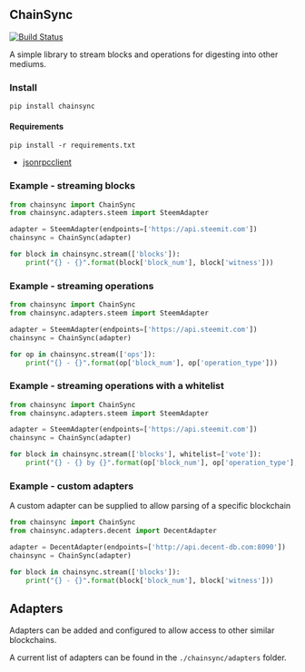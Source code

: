 ## ChainSync

[![Build Status](https://travis-ci.org/aaroncox/chainsync.svg?branch=master)](https://travis-ci.org/aaroncox/chainsync)

A simple library to stream blocks and operations for digesting into other mediums.

### Install

`pip install chainsync`


#### Requirements

`pip install -r requirements.txt`

- [jsonrpcclient](https://github.com/bcb/jsonrpcclient)

### Example - streaming blocks

``` python
from chainsync import ChainSync
from chainsync.adapters.steem import SteemAdapter

adapter = SteemAdapter(endpoints=['https://api.steemit.com'])
chainsync = ChainSync(adapter)

for block in chainsync.stream(['blocks']):
    print("{} - {}".format(block['block_num'], block['witness']))
```

### Example - streaming operations

``` python
from chainsync import ChainSync
from chainsync.adapters.steem import SteemAdapter

adapter = SteemAdapter(endpoints=['https://api.steemit.com'])
chainsync = ChainSync(adapter)

for op in chainsync.stream(['ops']):
    print("{} - {}".format(op['block_num'], op['operation_type']))
```

### Example - streaming operations with a whitelist

``` python
from chainsync import ChainSync
from chainsync.adapters.steem import SteemAdapter

adapter = SteemAdapter(endpoints=['https://api.steemit.com'])
chainsync = ChainSync(adapter)

for block in chainsync.stream(['blocks'], whitelist=['vote']):
    print("{} - {} by {}".format(op['block_num'], op['operation_type'], op['voter']))
```

### Example - custom adapters

A custom adapter can be supplied to allow parsing of a specific blockchain

``` python
from chainsync import ChainSync
from chainsync.adapters.decent import DecentAdapter

adapter = DecentAdapter(endpoints=['http://api.decent-db.com:8090'])
chainsync = ChainSync(adapter)

for block in chainsync.stream(['blocks']):
    print("{} - {}".format(block['block_num'], block['witness']))
```

## Adapters

Adapters can be added and configured to allow access to other similar blockchains.

A current list of adapters can be found in the `./chainsync/adapters` folder.
